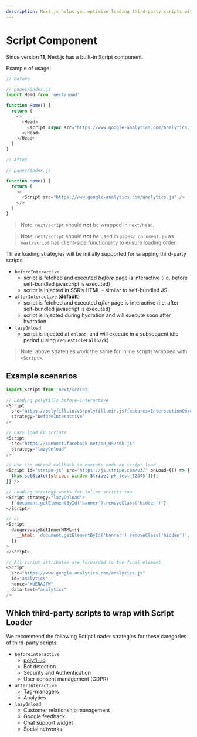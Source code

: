 ```yaml
---
description: Next.js helps you optimize loading third-party scripts with the built-in next/script component.
---
```


# Script Component

Since version **11**, Next.js has a built-in Script component.

Example of usage:

```js
// Before

// pages/index.js
import Head from 'next/head'

function Home() {
  return (
    <>
      <Head>
        <script async src="https://www.google-analytics.com/analytics.js" />
      </Head>
    </Head>
  )
}

// After

// pages/index.js

function Home() {
  return (
    <>
      <Script src="https://www.google-analytics.com/analytics.js" />
    </>
  )
}
```

> Note: `next/script` should **not** be wrapped in `next/head`.

> Note: `next/script` should **not** be used in `pages/_document.js` as `next/script` has client-side functionality to ensure loading order.

Three loading strategies will be initially supported for wrapping third-party scripts:

- `beforeInteractive`
  - script is fetched and executed _before_ page is interactive (i.e. before self-bundled javascript is executed)
  - script is injected in SSR’s HTML - similar to self-bundled JS
- `afterInteractive` (**default**)
  - script is fetched and executed _after_ page is interactive (i.e. after self-bundled javascript is executed)
  - script is injected during hydration and will execute soon after hydration
- `lazyOnload`
  - script is injected at `onload`, and will execute in a subsequent idle period (using `requestIdleCallback`)

> Note: above strategies work the same for inline scripts wrapped with `<Script>`.

## Example scenarios

```js
import Script from 'next/script'

// Loading polyfills before-interactive
<Script
  src="https://polyfill.io/v3/polyfill.min.js?features=IntersectionObserverEntry%2CIntersectionObserver"
  strategy="beforeInteractive"
/>

// Lazy load FB scripts
<Script
  src="https://connect.facebook.net/en_US/sdk.js"
  strategy="lazyOnload"
/>

// Use the onLoad callback to execute code on script load
<Script id="stripe-js" src="https://js.stripe.com/v3/" onLoad={() => {
  this.setState({stripe: window.Stripe('pk_test_12345')});
}} />

// Loading strategy works for inline scripts too
<Script strategy="lazyOnload">
  {`document.getElementById('banner').removeClass('hidden')`}
</Script>

// or
<Script
  dangerouslySetInnerHTML={{
    __html: `document.getElementById('banner').removeClass('hidden')`,
  }}
>
</Script>

// All script attributes are forwarded to the final element
<Script
  src="https://www.google-analytics.com/analytics.js"
  id="analytics"
  nonce="XUENAJFW"
  data-test="analytics"
/>
```

## Which third-party scripts to wrap with Script Loader

We recommend the following Script Loader strategies for these categories of third-party scripts:

- `beforeInteractive`
  - [polyfill.io](https://polyfill.io)
  - Bot detection
  - Security and Authentication
  - User consent management (GDPR)
- `afterInteractive`
  - Tag-managers
  - Analytics
- `lazyOnload`
  - Customer relationship management
  - Google feedback
  - Chat support widget
  - Social networks

